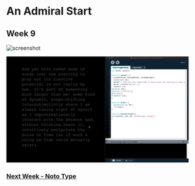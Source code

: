 # An Admiral Start
## Week 9

![screenshot](majortest.jpg)

![](heartbeat.gif)

### <a href='https://bridieotoole.github.io/codewords/week_10/'> Next Week - Noto Type </a>

